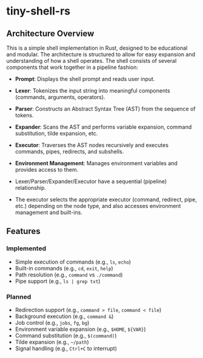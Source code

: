 # tiny-shell-rs

## Architecture Overview

This is a simple shell implementation in Rust, designed to be educational and modular. The architecture is structured to allow for easy expansion and understanding of how a shell operates.
The shell consists of several components that work together in a pipeline fashion:

- **Prompt**: Displays the shell prompt and reads user input.
- **Lexer**: Tokenizes the input string into meaningful components (commands, arguments, operators).
- **Parser**: Constructs an Abstract Syntax Tree (AST) from the sequence of tokens.
- **Expander**: Scans the AST and performs variable expansion, command substitution, tilde expansion, etc.
- **Executor**: Traverses the AST nodes recursively and executes commands, pipes, redirects, and subshells.
- **Environment Management**: Manages environment variables and provides access to them.

- Lexer/Parser/Expander/Executor have a sequential (pipeline) relationship.
- The executor selects the appropriate executor (command, redirect, pipe, etc.) depending on the node type, and also accesses environment management and built-ins.

## Features

### Implemented

- Simple execution of commands (e.g., `ls`, `echo`)
- Built-in commands (e.g., `cd`, `exit`, `help`)
- Path resolution (e.g., `command` vs `./command`)
- Pipe support (e.g., `ls | grep txt`)

### Planned

- Redirection support (e.g., `command > file`, `command < file`)
- Background execution (e.g., `command &`)
- Job control (e.g., `jobs`, `fg`, `bg`)
- Environment variable expansion (e.g., `$HOME`, `${VAR}`)
- Command substitution (e.g., `$(command)`)
- Tilde expansion (e.g., `~/path`)
- Signal handling (e.g., `Ctrl+C` to interrupt)


